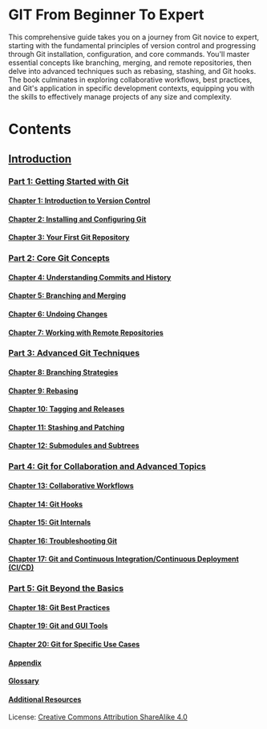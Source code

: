 # GIT From Beginner To Expert
This comprehensive guide takes you on a journey from Git novice to expert, starting with the fundamental principles of version control and progressing through Git installation, configuration, and core commands. You'll master essential concepts like branching, merging, and remote repositories, then delve into advanced techniques such as rebasing, stashing, and Git hooks. The book culminates in exploring collaborative workflows, best practices, and Git's application in specific development contexts, equipping you with the skills to effectively manage projects of any size and complexity.

# Contents

## [Introduction](/Intro.md)
### [Part 1: Getting Started with Git](/Part%201.md)
#### [Chapter 1: Introduction to Version Control](/Chapter%201.md)
#### [Chapter 2: Installing and Configuring Git](/Chapter%202.md)
#### [Chapter 3: Your First Git Repository](/Chapter%203.md)
### [Part 2: Core Git Concepts](/Part%202.md)
#### [Chapter 4: Understanding Commits and History](/Chapter%204.md)
#### [Chapter 5: Branching and Merging](/Chapter%205.md)
#### [Chapter 6: Undoing Changes](/Chapter%206.md)
#### [Chapter 7: Working with Remote Repositories](/Chapter%207.md)
### [Part 3: Advanced Git Techniques](/Part%203.md)
#### [Chapter 8: Branching Strategies](/Chapter%208.md)
#### [Chapter 9: Rebasing](/Chapter%209.md)
#### [Chapter 10: Tagging and Releases](/Chapter%2010.md)
#### [Chapter 11: Stashing and Patching](/Chapter%2011.md)
#### [Chapter 12: Submodules and Subtrees](/Chapter%2012.md)
### [Part 4: Git for Collaboration and Advanced Topics](/Part%204.md)
#### [Chapter 13: Collaborative Workflows](/Chapter%2013.md)
#### [Chapter 14: Git Hooks](/Chapter%2014.md)
#### [Chapter 15: Git Internals](/Chapter%2015.md)
#### [Chapter 16: Troubleshooting Git](/Chapter%2016.md)
#### [Chapter 17: Git and Continuous Integration/Continuous Deployment (CI/CD)](/Chapter%2017.md)
### [Part 5: Git Beyond the Basics](/Part%205.md)
#### [Chapter 18: Git Best Practices](/Chapter18.md)
#### [Chapter 19: Git and GUI Tools](/Chapter%2019)
#### [Chapter 20: Git for Specific Use Cases](/Chapter%2020.md)
#### [Appendix](/Appendix.md)
#### [Glossary](/Glossary.md)
#### [Additional Resources](/AdditionalResources.md)

License: [Creative Commons Attribution ShareAlike 4.0](https://creativecommons.org/licenses/by-sa/4.0/)
